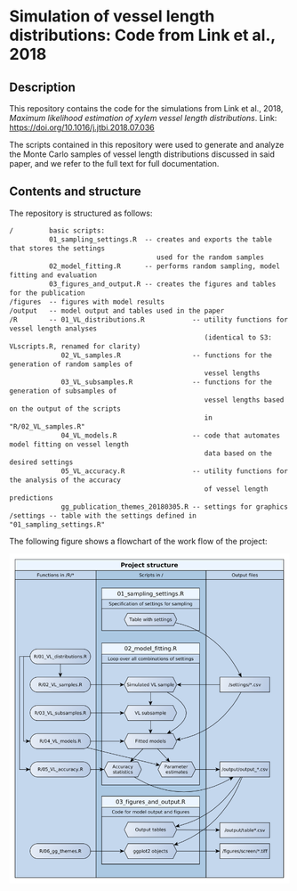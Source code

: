 Simulation of vessel length distributions: Code from Link et al., 2018
================

Description
-----------

This repository contains the code for the simulations from Link et al., 2018, *Maximum likelihood estimation of xylem vessel length distributions*. Link: https://doi.org/10.1016/j.jtbi.2018.07.036

The scripts contained in this repository were used to generate and analyze the Monte Carlo samples of vessel length distributions discussed in said paper, and we refer to the full text for full documentation.

Contents and structure
----------------------

The repository is structured as follows:

``` text
/         basic scripts:
          01_sampling_settings.R  -- creates and exports the table that stores the settings
                                     used for the random samples
          02_model_fitting.R      -- performs random sampling, model fitting and evaluation
          03_figures_and_output.R -- creates the figures and tables for the publication
/figures  -- figures with model results
/output   -- model output and tables used in the paper
/R        -- 01_VL_distributions.R            -- utility functions for vessel length analyses
                                                 (identical to S3: VLscripts.R, renamed for clarity)
             02_VL_samples.R                  -- functions for the generation of random samples of
                                                 vessel lengths
             03_VL_subsamples.R               -- functions for the generation of subsamples of 
                                                 vessel lengths based on the output of the scripts 
                                                 in "R/02_VL_samples.R"
             04_VL_models.R                   -- code that automates model fitting on vessel length 
                                                 data based on the desired settings
             05_VL_accuracy.R                 -- utility functions for the analysis of the accuracy
                                                 of vessel length predictions
             gg_publication_themes_20180305.R -- settings for graphics
/settings -- table with the settings defined in "01_sampling_settings.R"      
```

The following figure shows a flowchart of the work flow of the project:

![flowchart](figures/flowchart.png)
